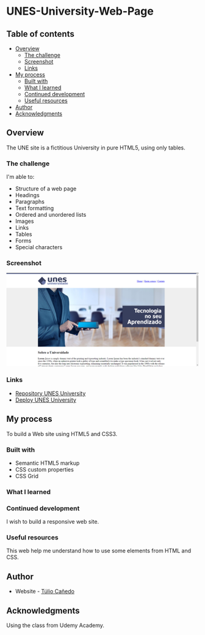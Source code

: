 # UNES-University-Web-Page

## Table of contents

- [Overview](#overview)
  - [The challenge](#the-challenge)
  - [Screenshot](#screenshot)
  - [Links](#links)
- [My process](#my-process)
  - [Built with](#built-with)
  - [What I learned](#what-i-learned)
  - [Continued development](#continued-development)
  - [Useful resources](#useful-resources)
- [Author](#author)
- [Acknowledgments](#acknowledgments)

## Overview
The UNE site is a fictitious University in pure HTML5, using only tables.

### The challenge

I'm able to:

- Structure of a web page
- Headings
- Paragraphs
- Text formatting
- Ordered and unordered lists
- Images 
- Links
- Tables
- Forms
- Special characters

### Screenshot

![](/img/Screenshot.png)

### Links

- [Repository UNES University](https://github.com/tuliocanedo/UNES-University-Web-Page)
- [Deploy UNES University](https://unes-university-web-page.vercel.app/)

## My process

To build a Web site using HTML5 and CSS3.

### Built with

- Semantic HTML5 markup
- CSS custom properties
- CSS Grid

### What I learned


### Continued development

I wish to build a responsive web site.

### Useful resources

This web help me understand how to use some elements from HTML and CSS.

## Author

- Website - [Túlio Cañedo](https://github.com/tuliocanedo)

## Acknowledgments

Using the class from Udemy Academy.